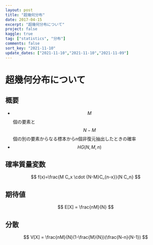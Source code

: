 ```yaml
---
layout: post
title: "超幾何分布"
date: 2017-04-15
excerpt: "超幾何分布について"
project: false
kaggle: true
tag: ["statistics", "分布"]
comments: false
sort_key: "2021-11-10"
update_dates: ["2021-11-10","2021-11-10","2021-11-09"]
---
```


# 超幾何分布について

## 概要
 - $$M$$個の要素と$$N-M$$個の別の要素からなる標本からn個非復元抽出したときの確率
 - $$HG(N, M, n)$$

## 確率質量変数

$$
f(x)=\frac{M C_x \cdot {N-M}C_{n-x}}{N C_n}
$$

## 期待値

$$
E[X] = \frac{nM}{N}
$$

## 分散

$$
V[X] = \frac{nM}{N}(1-\frac{M}{N})(\frac{N-n}{N-1})
$$
